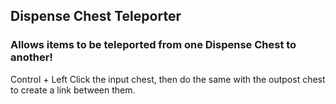 ## Dispense Chest Teleporter

### Allows items to be teleported from one Dispense Chest to another!

Control + Left Click the input chest, then do the same with the outpost chest to create a link between them.
